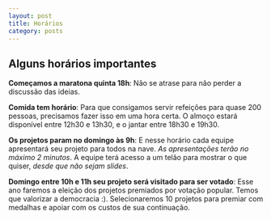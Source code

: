 ```yaml
---
layout: post
title: Horários
category: posts
---
```


Alguns horários importantes
---

**Começamos a maratona quinta 18h**: Não se atrase para não perder a discussão das ideias.

**Comida tem horário**: Para que consigamos servir refeições para quase 200 pessoas, precisamos fazer isso em uma hora certa. O almoço estará disponível entre 12h30 e 13h30, e o jantar entre 18h30 e 19h30.

**Os projetos param no domingo às 9h**: E nesse horário cada equipe apresentará seu projeto para todos na nave. *As apresentações terão no máximo 2 minutos*. A equipe terá acesso a um telão para mostrar o que quiser, *desde que não sejam slides*.

**Domingo entre 10h e 11h seu projeto será visitado para ser votado**: Esse ano faremos a eleição dos projetos premiados por votação popular. Temos que valorizar a democracia :). Selecionaremos 10 projetos para premiar com medalhas e apoiar com os custos de sua continuação. 
